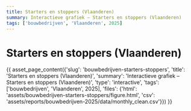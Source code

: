 ```yaml
---
title: Starters en stoppers (Vlaanderen)
summary: Interactieve grafiek – Starters en stoppers (Vlaanderen)
tags: ['bouwbedrijven', 'Vlaanderen', 2025]
---
```

# Starters en stoppers (Vlaanderen)

{{ asset_page_content({'slug': 'bouwbedrijven-starters-stoppers', 'title': 'Starters en stoppers (Vlaanderen)', 'summary': 'Interactieve grafiek – Starters en stoppers (Vlaanderen)', 'type': 'interactive', 'tags': ['bouwbedrijven', 'Vlaanderen', 2025], 'files': {'html': 'assets/bouwbedrijven-starters-stoppers/figure.html', 'csv': 'assets/reports/bouwbedrijven-2025/data/monthly_clean.csv'}}) }}
